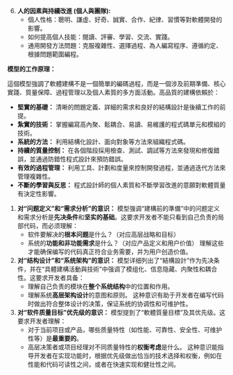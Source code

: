 
6.  **人的因素與持續改進 (個人與團隊):**
    *   個人性格：聰明、謙虛、好奇、誠實、合作、紀律、習慣等對軟體開發的影響。
    *   如何提高個人技能：閱讀、評審、學習、交流、實踐。
    *   通用開發方法問題：克服複雜性、選擇過程、為人編寫程序、遵循約定、根據問題範圍編程。

**模型的工作原理：**

這個模型強調了軟體建構不是一個簡單的編碼過程，而是一個涉及前期準備、核心實踐、質量保障、過程管理以及個人素質的多方面活動。高品質的建構依賴於：

*   **堅實的基礎：** 清晰的問題定義、詳細的需求和良好的結構設計是後續工作的前提。
*   **紮實的技術：** 掌握編寫高內聚、鬆耦合、易讀、易維護的程式碼單元和模組的技術。
*   **系統的方法：** 利用結構化設計、面向對象等方法來組織程式碼。
*   **持續的質量控制：** 在各個階段採用檢查、測試、調試等方法來發現和修復錯誤，並通過防錯性程式設計來預防錯誤。
*   **有效的過程管理：** 利用工具、計劃和度量來控制開發過程，並通過迭代方法來管理複雜性。
*   **不斷的學習與反思：** 程式設計師的個人素質和不斷學習改進的意願對軟體質量有決定性影響。


1.  **对“问题定义”和“需求分析”的意识：** 模型强调“建構前的準備”中的问题定义和需求分析是**先决条件**和**坚实的基础**。这要求开发者不能只看到自己负责的局部代码，而必须理解：
    *   软件要解决的**根本问题**是什么？（对应高层战略和目标）
    *   系统的**功能和非功能需求**是什么？（对应产品定义和用户价值）
    理解这些才能确保编写的代码真正符合业务需要，并为用户创造价值。
2.  **对“结构设计”和“系统架构”的意识：** 模型详细列出了“結構設計”作为先决条件，并在“具體建構活動與技術”中强调了模组化、信息隐藏、内聚性和耦合性。这要求开发者具备：
    *   理解自己负责的模块在**整个系统结构**中的位置和作用。
    *   理解系统**高层架构设计**的意图和原则。
    这种意识有助于开发者在编写代码时做出符合整体设计的决策，保证系统的协调性和可维护性。
3.  **对“软件质量目标”优先级的意识：** 模型提到了“軟體質量目標”及其优先级。这要求开发者理解：
    *   对于当前项目或产品，哪些质量特性（如性能、可靠性、安全性、可维护性等）是**最重要的**。
    *   高层决策者或项目经理对不同质量特性的**权衡考虑**是什么。
    这种意识能指导开发者在实现功能时，根据优先级做出恰当的技术选择和权衡，例如在性能和代码可读性之间，或者在快速实现和健壮性之间。

